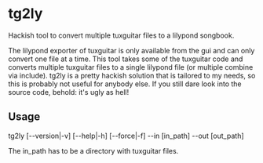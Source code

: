 tg2ly
=====

Hackish tool to convert multiple tuxguitar files to a lilypond songbook.

The lilypond exporter of tuxguitar is only available from the gui and can only convert one file at a time. This tool takes some of the tuxguitar code and converts multiple tuxguitar files to a single lilypond file (or multiple combine via include). tg2ly is a pretty hackish solution that is tailored to my needs, so this is probably not useful for anybody else. If you still dare look into the source code, behold: it's ugly as hell!


Usage
-----
tg2ly [--version|-v] [--help|-h] [--force|-f] --in [in_path] --out [out_path]

The in_path has to be a directory with tuxguitar files. 

